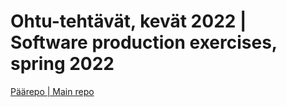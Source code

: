 # Ohtu-tehtävät, kevät 2022 | Software production exercises, spring 2022

[Päärepo | Main repo](https://github.com/ConcernedHobbit/ohtu-2022)